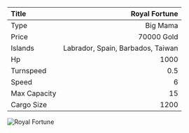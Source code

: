|Title        | Royal Fortune    
|:-|-:
|Type         | Big Mama           
|Price        | 70000 Gold    
|Islands      | Labrador, Spain, Barbados, Taiwan
|Hp           | 1000
|Turnspeed    | 0.5
|Speed        | 6
|Max Capacity | 15
|Cargo Size   | 1200

![Royal Fortune](../assets/img/royalFortune.png)